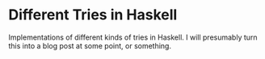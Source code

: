 # Different Tries in Haskell

Implementations of different kinds of tries in Haskell. I will presumably turn this into a blog post at some point, or something.
